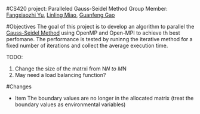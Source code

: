 #CS420 project: Paralleled Gauss-Seidel Method
Group Member: [Fangxiaozhi Yu](https://github.com/fyu10), [Linling Miao](https://github.com/Akaenki), [Guanfeng Gao](https://github.com/ggao5)

#Objectives
The goal of this project is to develop an algorithm to parallel the [Gauss-Seidel Method](https://en.wikipedia.org/wiki/Gauss%E2%80%93Seidel_method) using OpenMP and Open-MPI to achieve th best perfomane.
The performance is tested by runinng the iterative method for a fixed number of iterations and collect the average execution time. 

TODO: 
1. Change the size of the matrxi from N*N to M*N
2. May need a load balancing function?


#Changes
* Item The boundary values are no longer in the allocated matrix (treat the boundary values as environmental variables)

